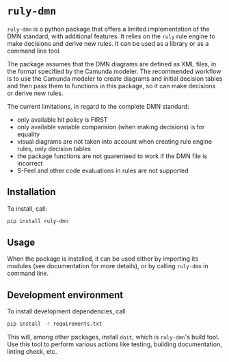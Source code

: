 # `ruly-dmn`

`ruly-dmn` is a python package that offers a limited implementation of the DMN
standard, with additional features. It relies on the `ruly` rule engine to make
decisions and derive new rules. It can be used as a library or as a command
line tool.

The package assumes that the DMN diagrams are defined as XML files, in the
format specified by the Camunda modeler. The recommended workflow is to use the
Camunda modeler to create diagrams and initial decision tables and then pass
them to functions in this package, so it can make decisions or derive new
rules.

The current limitations, in regard to the complete DMN standard:

  * only available hit policy is FIRST
  * only available variable comparision (when making decisions) is for equality
  * visual diagrams are not taken into account when creating rule engine rules,
    only decision tables
  * the package functions are not guarenteed to work if the DMN file is
    incorrect
  * S-Feel and other code evaluations in rules are not supported


## Installation

To install, call:

```bash
pip install ruly-dmn
```

## Usage

When the package is installed, it can be used either by importing its modules
(see documentation for more details), or by calling `ruly-dmn` in command line.

## Development environment

To install development dependencies, call

```bash
pip install -r requirements.txt
```

This will, among other packages, install `doit`, which is `ruly-dmn`'s build
tool. Use this tool to perform various actions like testing, building
documentation, linting check, etc.
